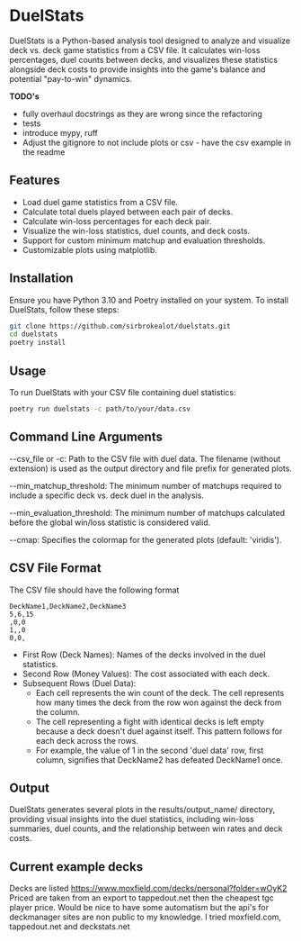 # DuelStats

DuelStats is a Python-based analysis tool designed to analyze and visualize deck
vs. deck game statistics from a CSV file. It calculates win-loss percentages,
duel counts between decks, and visualizes these statistics alongside deck costs
to provide insights into the game's balance and potential "pay-to-win" dynamics.

**TODO's**
- fully overhaul docstrings as they are wrong since the refactoring
- tests
- introduce mypy, ruff
- Adjust the gitignore to not include plots or csv - have the csv example in the readme

## Features

- Load duel game statistics from a CSV file.
- Calculate total duels played between each pair of decks.
- Calculate win-loss percentages for each deck pair.
- Visualize the win-loss statistics, duel counts, and deck costs.
- Support for custom minimum matchup and evaluation thresholds.
- Customizable plots using matplotlib.


## Installation

Ensure you have Python 3.10 and Poetry installed on your system. To install
DuelStats, follow these steps:
```bash
git clone https://github.com/sirbrokealot/duelstats.git
cd duelstats
poetry install
```

## Usage

To run DuelStats with your CSV file containing duel statistics:
```bash
poetry run duelstats -c path/to/your/data.csv
```

## Command Line Arguments

--csv_file or -c: Path to the CSV file with duel data. The filename (without
extension) is used as the output directory and file prefix for generated plots.

--min_matchup_threshold: The minimum number of matchups required to include a
specific deck vs. deck duel in the analysis.

--min_evaluation_threshold: The minimum number of matchups calculated before the
global win/loss statistic is considered valid.

--cmap: Specifies the colormap for the generated plots (default: 'viridis').

## CSV File Format

The CSV file should have the following format
```
DeckName1,DeckName2,DeckName3
5,6,15
,0,0
1,,0
0,0,

```
- First Row (Deck Names): Names of the decks involved in the duel statistics.
- Second Row (Money Values): The cost associated with each deck.
- Subsequent Rows (Duel Data):
    - Each cell represents the win count of the deck. The cell represents how many times the deck from the row won against the deck from the column.
    - The cell representing a fight with identical decks is left empty because a deck doesn't duel against itself. This pattern follows for each deck across the rows.
    - For example, the value of 1 in the second 'duel data' row, first column, signifies that DeckName2 has defeated DeckName1 once.



## Output

DuelStats generates several plots in the results/output_name/ directory,
providing visual insights into the duel statistics, including win-loss
summaries, duel counts, and the relationship between win rates and deck costs.

## Current example decks

Decks are listed https://www.moxfield.com/decks/personal?folder=wOyK2
Priced are taken from an export to tappedout.net then the cheapest tgc player price. Would be nice to have some automatism but the api's for deckmanager sites are non public to my knowledge.
I tried moxfield.com, tappedout.net and deckstats.net


